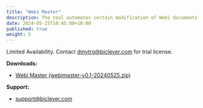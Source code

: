 ```yaml
---
title: "Webi Master"
description: The tool automates certain modification of Webi documents.
date: 2024-05-25T10:45:00+10:00
published: true
weight: 5
---
```


Limited Availability. Contact [dmytro@biclever.com](mailto:dmytro@biclever.com) for trial license.

**Downloads:**
- [Webi Master (webimaster-v0.1-20240525.zip)](https://drive.google.com/uc?export=download&id=1rzsFWpFD4FTqr6RgijDf11E4VqmN_aQI)
  
**Support:**
- [support@biclever.com](mailto:support@biclever.com)

